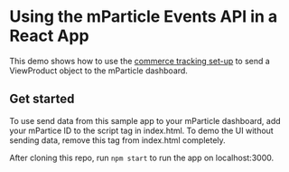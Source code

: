 # Using the mParticle Events API in a React App
This demo shows how to use the [commerce tracking set-up](https://docs.mparticle.com/developers/sdk/web/commerce-tracking/) to send a ViewProduct object to the mParticle dashboard.  

## Get started
To use send data from this sample app to your mParticle dashboard, add your mPartice ID to the script tag in index.html. To demo the UI without sending data, remove this tag from index.html completely. 

After cloning this repo, run `npm start` to run the app on localhost:3000. 